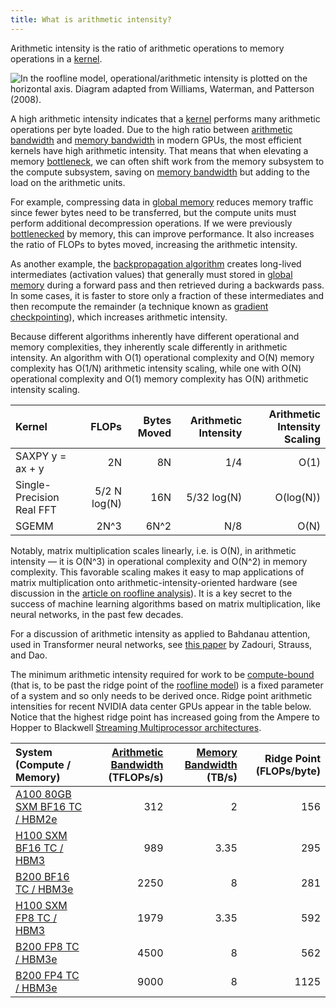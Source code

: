 ```yaml
---
title: What is arithmetic intensity?
---
```


Arithmetic intensity is the ratio of arithmetic operations to memory operations in a [kernel](/gpu-glossary/device-software/kernel).

![In the [roofline model](https://www.notion.so/GPU-Performance-Glossary-2251e7f1694980bd93e4f67a75c6e489?pvs=21), operational/arithmetic intensity is plotted on the horizontal axis. Diagram adapted from [Williams, Waterman, and Patterson (2008)](https://people.eecs.berkeley.edu/~kubitron/cs252/handouts/papers/RooflineVyNoYellow.pdf).](GPU%20Performance%20Glossary%202251e7f1694980bd93e4f67a75c6e489/terminal-roofline-model(1)%204.png)

A high arithmetic intensity indicates that a [kernel](/gpu-glossary/device-software/kernel) performs many arithmetic operations per byte loaded. Due to the high ratio between [arithmetic bandwidth](/gpu-glossary/perf/arithmetic-bandwidth) and [memory bandwidth](https://www.notion.so/GPU-Performance-Glossary-2251e7f1694980bd93e4f67a75c6e489?pvs=21) in modern GPUs, the most efficient kernels have high arithmetic intensity. That means that when elevating a memory [bottleneck](https://www.notion.so/GPU-Performance-Glossary-2251e7f1694980bd93e4f67a75c6e489?pvs=21), we can often shift work from the memory subsystem to the compute subsystem, saving on [memory bandwidth](https://www.notion.so/GPU-Performance-Glossary-2251e7f1694980bd93e4f67a75c6e489?pvs=21) but adding to the load on the arithmetic units.

For example, compressing data in [global memory](/gpu-glossary/device-software/global-memory) reduces memory traffic since fewer bytes need to be transferred, but the compute units must perform additional decompression operations. If we were previously [bottlenecked](https://www.notion.so/GPU-Performance-Glossary-2251e7f1694980bd93e4f67a75c6e489?pvs=21) by memory, this can improve performance. It also increases the ratio of FLOPs to bytes moved, increasing the arithmetic intensity.

As another example, the [backpropagation algorithm](https://www.nature.com/articles/323533a0) creates long-lived intermediates (activation values) that generally must stored in [global memory](/gpu-glossary/device-software/global-memory) during a forward pass and then retrieved during a backwards pass. In some cases, it is faster to store only a fraction of these intermediates and then recompute the remainder (a technique known as [gradient checkpointing](https://arxiv.org/abs/1604.06174)), which increases arithmetic intensity.

Because different algorithms inherently have different operational and memory complexities, they inherently scale differently in arithmetic intensity. An algorithm with O(1) operational complexity and O(N) memory complexity has O(1/N) arithmetic intensity scaling, while one with O(N) operational complexity and O(1) memory complexity has O(N) arithmetic intensity scaling.

| **Kernel** | **FLOPs** | **Bytes Moved** | **Arithmetic Intensity** | **Arithmetic Intensity Scaling** |
| :-- | --: | --: | --: | --: |
| SAXPY y = ax + y | 2N | 8N | 1/4 | O(1) |
| Single-Precision Real FFT | 5/2 N log(N) | 16N | 5/32 log(N) | O(log(N)) |
| SGEMM | 2N^3 | 6N^2 | N/8 | O(N) |

Notably, matrix multiplication scales linearly, i.e. is O(N), in arithmetic intensity — it is O(N^3) in operational complexity and O(N^2) in memory complexity. This favorable scaling makes it easy to map applications of matrix multiplication onto arithmetic-intensity-oriented hardware (see discussion in the [article on roofline analysis](https://www.notion.so/GPU-Performance-Glossary-2251e7f1694980bd93e4f67a75c6e489?pvs=21)). It is a key secret to the success of machine learning algorithms based on matrix multiplication, like neural networks, in the past few decades.

For a discussion of arithmetic intensity as applied to Bahdanau attention, used in Transformer neural networks, see [this paper](https://arxiv.org/abs/2505.21487) by Zadouri, Strauss, and Dao.

The minimum arithmetic intensity required for work to be [compute-bound](https://www.notion.so/GPU-Performance-Glossary-2251e7f1694980bd93e4f67a75c6e489?pvs=21) (that is, to be past the ridge point of the [roofline model](https://www.notion.so/GPU-Performance-Glossary-2251e7f1694980bd93e4f67a75c6e489?pvs=21)) is a fixed parameter of a system and so only needs to be derived once. Ridge point arithmetic intensities for recent NVIDIA data center GPUs appear in the table below. Notice that the highest ridge point has increased going from the Ampere to Hopper to Blackwell [Streaming Multiprocessor architectures](/gpu-glossary/device-hardware/streaming-multiprocessor-architecture).

| **System (Compute / Memory)** | **[Arithmetic Bandwidth](https://www.notion.so/GPU-Performance-Glossary-2251e7f1694980bd93e4f67a75c6e489?pvs=21) (TFLOPs/s)** | **[Memory Bandwidth](https://www.notion.so/GPU-Performance-Glossary-2251e7f1694980bd93e4f67a75c6e489?pvs=21) (TB/s)** | **Ridge Point (FLOPs/byte)** |
| :-- | --: | --: | --: |
| [A100 80GB SXM BF16 TC / HBM2e](https://www.nvidia.com/content/dam/en-zz/Solutions/Data-Center/a100/pdf/nvidia-a100-datasheet-us-nvidia-1758950-r4-web.pdf) | 312 | 2 | 156 |
| [H100 SXM BF16 TC / HBM3](https://resources.nvidia.com/en-us-gpu-resources/h100-datasheet-24306) | 989 | 3.35 | 295 |
| [B200 BF16 TC / HBM3e](https://resources.nvidia.com/en-us-dgx-systems/dgx-b200-datasheet) | 2250 | 8 | 281 |
| [H100 SXM FP8 TC / HBM3](https://resources.nvidia.com/en-us-gpu-resources/h100-datasheet-24306) | 1979 | 3.35 | 592 |
| [B200 FP8 TC / HBM3e](https://resources.nvidia.com/en-us-dgx-systems/dgx-b200-datasheet) | 4500 | 8 | 562 |
| [B200 FP4 TC / HBM3e](https://resources.nvidia.com/en-us-dgx-systems/dgx-b200-datasheet) | 9000 | 8 | 1125 |
